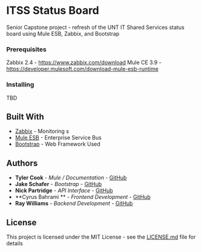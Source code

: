 # ITSS Status Board

Senior Capstone project - refresh of the UNT IT Shared Services status board using Mule ESB, Zabbix, and Bootstrap

### Prerequisites

Zabbix 2.4 - https://www.zabbix.com/download
Mule CE 3.9 - https://developer.mulesoft.com/download-mule-esb-runtime

### Installing

TBD

## Built With

* [Zabbix](https://www.zabbix.com/documentation/2.4/manual/) - Monitoring s
* [Mule ESB](https://www.mulesoft.com/platform/soa/mule-esb-open-source-esb/) - Enterprise Service Bus
* [Bootstrap](https://getbootstrap.com/docs/4.0/getting-started/introduction/) - Web Framework Used

## Authors

* **Tyler Cook** - *Mule / Documentation* - [GitHub](https://github.com/tcook4)
* **Jake Schafer** - *Bootstrap* - [GitHub](https://github.com/Shaferjacob)
* **Nick Partridge** - *API Interface* - [GitHub](https://github.com/NicholasPartridge)
* **Cyrus Bahrami ** - *Frontend Development* - [GitHub](https://github.com/cb0313)
* **Ray Williams** - *Backend Development* - [GitHub](https://github.com/)

## License

This project is licensed under the MIT License - see the [LICENSE.md](LICENSE.md) file for details
